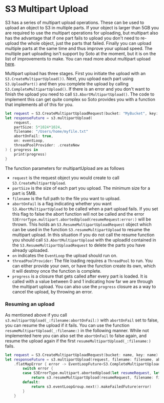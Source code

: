 # S3 Multipart Upload

S3 has a series of multipart upload operations. These can be used to upload an object to S3 in multiple parts. If your object is larger than 5GB you are required to use the multipart operations for uploading, but multipart also has the advantage that if one part fails to upload you don't need to re-upload the whole object, just the parts that failed. Finally you can upload multiple parts at the same time and thus improve your upload speed. The multiple part uploading isn't support by Soto at the moment, but it is on the list of improvements to make. You can read more about multipart upload [here](https://docs.aws.amazon.com/AmazonS3/latest/dev/mpuoverview.html).

Multipart upload has three stages. First you initiate the upload with an `S3.CreateMultipartUpload())`. Next, you upload each part using `S3.UploadPart()` and then you complete the upload by calling `S3.CompleteMultipartUpload()`. If there is an error and you don't want to finish the upload you need to call `S3.AbortMultipartUpload()`. The code to implement this can get quite complex so Soto provides you with a function that implements all of this for you.

```swift
let request = S3.CreateMultipartUploadRequest(bucket: "MyBucket", key: "MyFile.txt")
let responseFuture = s3.multipartUpload(
    request,
    partSize: 5*1024*1024,
    filename: "/Users/home/myfile.txt"
    abortOnFail: true,
    on: eventLoop,
    threadPoolProvider: .createNew
) { progress in
    print(progress)
}
```

The function parameters for multipartUpload are as follows
- `request` is the request object you would create to call `S3.CreateMultipartUpload`.
- `partSize` is the size of each part you upload. The minimum size for a part is 5MB.
- `filename` is the full path to the file you want to upload.
- `abortOnFail` is a flag indicating whether you want `S3.AbortMultipartUpload` to be called when a part upload fails. If you set this flag to false the abort function will not be called and the error `S3ErrorType.multipart.abortedUpload(resumeRequest:error:)` will be thrown. This holds an `S3.ResumeMultipartUploadRequest` object which can be used in the function `S3.resumeMultipartUpload` to resume the multipart upload. In this situation if you do not call the resume function you should call `S3.AbortMultipartUpload` with the uploadId contained in the `S3.ResumeMultipartUploadRequest` to delete the parts you have already uploaded.
- `on` indicates the `EventLoop` the upload should run on.
- `threadPoolProvider`: The file loading requires a `ThreadPool` to run. You can either provide your own, or have the function create its own, which it will destroy once the function is complete.
- `progress` is a closure that gets called after every part is loaded. It is called with a value between 0 and 1 indicating how far we are through the multipart upload. You can also use the `progress` closure as a way to cancel the upload, by throwing an error.

### Resuming an upload

As mentioned above if you call `s3.multipartUpload(_:filename:abortOnFail:)` with `abortOnFail` set to false, you can resume the upload if it fails. You can use the function `resumeMultipartUpload(_:filename:)` in the following manner. While not implemented here you can also set the `abortOnFail` to false again, and resume the upload again if the first `resumeMultipartUpload(_:filename:)` fails.   

```swift
let request = S3.CreateMultipartUploadRequest(bucket: name, key: name)
let responseFuture = s3.multipartUpload(request, filename: filename, abortOnFail: false)
    .flatMapError { error -> EventLoopFuture<S3.CompleteMultipartUploadOutput> in
        switch error {
        case S3ErrorType.multipart.abortedUpload(let resumeRequest, let error):
            return s3.resumeMultipartUpload(resumeRequest, filename: filename) { print("Progress \($0 * 100)") }
        default:
            return s3.eventLoopGroup.next().makeFailedFuture(error)
        }
    }
```  
